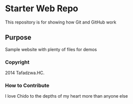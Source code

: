 # Starter Web Repo

This repository is for showing how Git and GitHub work

## Purpose

Sample website with plenty of files for demos

### Copyright

2014 Tafadzwa.HC.

### How to Contribute

I love Chido to the depths of my heart more than anyone else